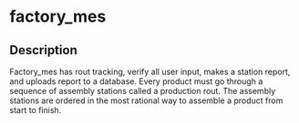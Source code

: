 # factory_mes

## Description
Factory_mes has rout tracking, verify all user input, makes a station report, and uploads report to a database. 
Every product must go through a sequence of assembly stations called a production rout.
The assembly stations are ordered in the most rational way to assemble a product from start to finish.
